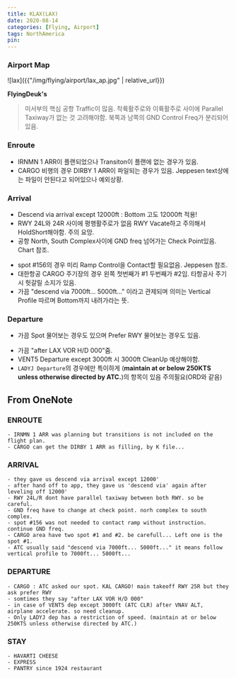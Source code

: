 ```yaml
---
title: KLAX(LAX)
date: 2020-08-14
categories: [Flying, Airport]
tags: NorthAmerica
pin:
---
```

### Airport Map
![lax]({{"/img/flying/airport/lax_ap.jpg" | relative_url}})

__FlyingDeuk's__
> 미서부의 핵심 공항 Traffic이 많음.
착륙활주로와 이륙활주로 사이에 Parallel Taxiway가 없는 것 고려해야함.
북쪽과 남쪽의 GND Control Freq가 분리되어 있음.


### Enroute
* IRNMN 1 ARR이 플랜되었으나 Transiton이 플랜에 없는 경우가 있음.
* CARGO 비행의 경우 DIRBY 1 ARR이 파일되는 경우가 있음. Jeppesen text상에는 파일이 안된다고 되어있으나 예외상황.

### Arrival
* Descend via arrival except 12000ft : Bottom 고도 12000ft 적용!
* RWY 24L와 24R 사이에 평행활주로가 없음 RWY Vacate하고 주의해서 HoldShort해야함. 주의 요망.
* 공항 North, South Complex사이에 GND freq 넘어가는 Check Point있음. Chart 참조.
- spot #156의 경우 미리 Ramp Control을 Contact할 필요없음. Jeppesen 참조.
- 대한항공 CARGO 주기장의 경우 왼쪽 첫번째가 #1 두번째가 #2임. 타항공사 주기시 헛갈릴 소지가 있음.
- 가끔 "descend via 7000ft... 5000ft..." 이라고 관제되며 의미는 Vertical Profile 따르며 Bottom까지 내려가라는 뜻.

### Departure
* 가끔 Spot 물어보는 경우도 있으며 Prefer RWY 물어보는 경우도 있음.
- 가끔 "after LAX VOR H/D 000"줌.
- VENT5 Departure except 3000ft 시 3000ft CleanUp 예상해야함.
- `LADYJ Departure`의 경우에만 특이하게 (**maintain at or below 250KTS unless otherwise directed by ATC.**)의 항목이 있음 주의필요(ORD와 같음)


## From OneNote

### ENROUTE
	- IRNMN 1 ARR was planning but transitions is not included on the flight plan.
	- CARGO can get the DIRBY 1 ARR as filling, by K file...

### ARRIVAL
	- they gave us descend via arrival except 12000'
	- after hand off to app, they gave us 'descend via' again after leveling off 12000'
	- RWY 24L/R dont have parallel taxiway between both RWY. so be careful.
	- GND freq have to change at check point. norh complex to south complex.
	- spot #156 was not needed to contact ramp without instruction. continue GND freq.
	- CARGO area have two spot #1 and #2. be carefull... Left one is the spot #1.
	- ATC usually said "descend via 7000ft... 5000ft..." it means follow vertical profile to 7000ft... 5000ft...

### DEPARTURE
	- CARGO : ATC asked our spot. KAL CARGO! main takeoff RWY 25R but they ask prefer RWY
	- somtimes they say "after LAX VOR H/D 000"
	- in case of VENT5 dep except 3000ft (ATC CLR) after VNAV ALT, airplane accelerate. so need cleanup.
	- Only LADYJ dep has a restriction of speed. (maintain at or below 250KTS unless otherwise directed by ATC.)


### STAY
	- HAVARTI CHEESE
	- EXPRESS
	- PANTRY since 1924 restaurant
